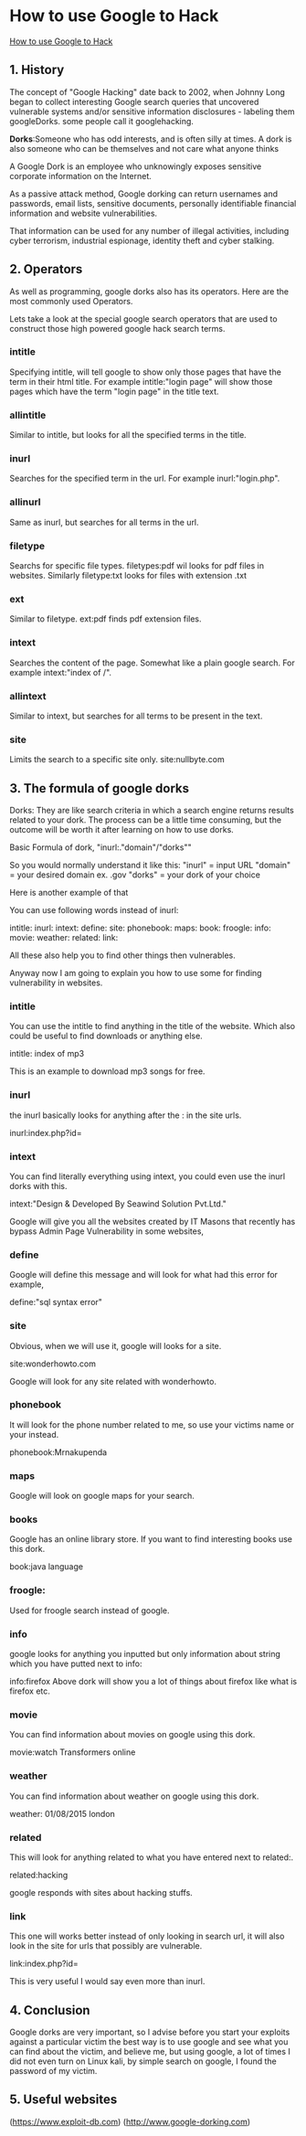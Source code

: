 # How to use Google to Hack
[How to use Google to Hack](https://null-byte.wonderhowto.com/how-to/use-google-hack-googledorks-0163566/)

## 1. History
The concept of "Google Hacking" date back to 2002, when Johnny Long began to collect interesting Google search queries that uncovered vulnerable systems and/or sensitive information disclosures - labeling them googleDorks. some people call it googlehacking.

**Dorks**:Someone who has odd interests, and is often silly at times. A dork is also someone who can be themselves and not care what anyone thinks

A Google Dork is an employee who unknowingly exposes sensitive corporate information on the Internet.

As a passive attack method, Google dorking can return usernames and passwords, email lists, sensitive documents, personally identifiable financial information and website vulnerabilities.

That information can be used for any number of illegal activities, including cyber terrorism, industrial espionage, identity theft and cyber stalking. 

## 2. Operators
As well as programming, google dorks also has its operators. Here are the most commonly used Operators.

Lets take a look at the special google search operators that are used to construct those high powered google hack search terms.

### intitle
Specifying intitle, will tell google to show only those pages that have the term in their html title. For example intitle:"login page" will show those pages which have the term "login page" in the title text.

### allintitle
Similar to intitle, but looks for all the specified terms in the title.

### inurl
Searches for the specified term in the url. For example inurl:"login.php".

### allinurl
Same as inurl, but searches for all terms in the url.

### filetype
Searchs for specific file types. filetypes:pdf wil looks for pdf files in websites.
Similarly filetype:txt looks for files with extension .txt

### ext
Similar to filetype. ext:pdf finds pdf extension files.

### intext
Searches the content of the page. Somewhat like a plain google search. For example intext:"index of /".

### allintext
Similar to intext, but searches for all terms to be present in the text.

### site
Limits the search to a specific site only. site:nullbyte.com

## 3. The formula of google dorks
Dorks: They are like search criteria in which a search engine returns results related to your dork.
The process can be a little time consuming, but the outcome will be worth it after learning on how to use dorks.

Basic Formula of dork, 
"inurl:."domain"/"dorks""

So you would normally understand it like this:
"inurl" = input URL
"domain" = your desired domain ex. .gov
"dorks" = your dork of your choice

Here is another example of that

You can use following words instead of inurl:

intitle:
inurl:
intext:
define:
site:
phonebook:
maps:
book:
froogle:
info:
movie:
weather:
related:
link:

All these also help you to find other things then vulnerables.

Anyway now I am going to explain you how to use some for finding vulnerability in websites.

### intitle
You can use the intitle to find anything in the title of the website. Which also could be useful to find downloads or anything else.

intitle: index of mp3

This is an example to download mp3 songs for free.

### inurl
the inurl basically looks for anything after the : in the site urls.

inurl:index.php?id=

### intext
You can find literally everything using intext, you could even use the inurl dorks with this.

intext:"Design & Developed By Seawind Solution Pvt.Ltd."

Google will give you all the websites created by IT Masons that recently has bypass Admin Page Vulnerability in some websites,

### define
Google will define this message and will look for what had this error for example,

define:"sql syntax error"

### site
Obvious, when we will use it, google will looks for a site.

site:wonderhowto.com

Google will look for any site related with wonderhowto.

### phonebook
It will look for the phone number related to me, so use your victims name or your instead.

phonebook:Mrnakupenda

### maps
Google will look on google maps for your search.

### books
Google has an online library store. If you want to find interesting books use this dork.

book:java language

### froogle:
Used for froogle search instead of google.

### info
google looks for anything you inputted but only information about string which you have putted next to info:

info:firefox
Above dork will show you a lot of things about firefox like what is firefox etc.

### movie
You can find information about movies on google using this dork.

movie:watch Transformers online

### weather
You can find information about weather on google using this dork.

weather: 01/08/2015 london

### related
This will look for anything related to what you have entered next to related:.

related:hacking

google responds with sites about hacking stuffs.

### link
This one will works better instead of only looking in search url, it will also look in the site for urls that possibly are vulnerable.

link:index.php?id=

This is very useful I would say even more than inurl.

## 4. Conclusion
Google dorks are very important, so I advise before you start your exploits against a particular victim the best way is to use google and see what you can find about the victim, and believe me, but using google, a lot of times I did not even turn on Linux kali, by simple search on google, I found the password of my victim.

## 5. Useful websites
(https://www.exploit-db.com)
(http://www.google-dorking.com)





<!--stackedit_data:
eyJoaXN0b3J5IjpbLTQ3NzQ1NTg2NSwtMjY3MzkyNjM3LC0xOD
A0ODYxODE2LDE5OTUzNzkzMjgsLTE4MjUzNTQwNDQsMTc1NDY0
NTI5N119
-->